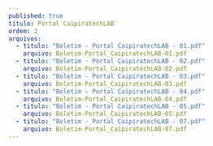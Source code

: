 ```yaml
---
published: true
titulo: Portal CaipiratechLAB
ordem: 2
arquivos:
  - titulo: "Boletim - Portal CaipiratechLAB - 01.pdf"
    arquivo: Boletim-Portal_CaipiratechLAB-01.pdf
  - titulo: "Boletim - Portal CaipiratechLAB - 02.pdf"
    arquivo: Boletim-Portal_CaipiratechLAB-02.pdf
  - titulo: "Boletim - Portal CaipiratechLAB - 03.pdf"
    arquivo: Boletim-Portal_CaipiratechLAB-03.pdf
  - titulo: "Boletim - Portal CaipiratechLAB - 04.pdf"
    arquivo: Boletim-Portal_CaipiratechLAB-04.pdf
  - titulo: "Boletim - Portal CaipiratechLAB - 05.pdf"
    arquivo: Boletim-Portal_CaipiratechLAB-05.pdf
  - titulo: "Boletim - Portal CaipiratechLAB - 07.pdf"
    arquivo: Boletim-Portal_CaipiratechLAB-07.pdf
---
```

